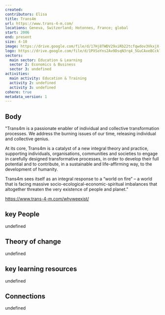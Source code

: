 ```yaml
---
created:
contributors: Elisa
title: Trans4m
url: https://www.trans-4-m.com/
locations: Geneva, Switzerland; Hotonnes, France; global
start: 2006
end: present
size: 4-10
image: https://drive.google.com/file/d/17Hj8TWDV29xiRb22tcfqwdov3VkxjX-z/view?usp=drive_link
logo: https://drive.google.com/file/d/1PXSoYns2Av9DsqN3rq4_5GuCAxeBCckl/view?usp=drive_link
sectors:
  main sector: Education & Learning
  sector 2: Economics & Business
  sector 3: undefined
activities: 
  main activity: Education & Training
  activity 2: undefined
  activity 3: undefined
cohere: true
metadata_version: 1
---
```



## Body

"Trans4m is a passionate enabler of individual and collective transformation processes. We address the burning issues of our time, releasing individual and collective genius. 

At its core, Trans4m is a catalyst of a new integral theory and practice, supporting individuals, organisations, communities and societies to engage in carefully designed transformative processes, in order to develop their full potential and to contribute, in a sustainable and life-affirming way, to the development of humanity.

Trans4m sees itself as an integral response to a “world on fire” – a world that is facing massive socio-ecological-economic-spiritual imbalances that altogether threaten the very existence of people and planet."

https://www.trans-4-m.com/whyweexist/

## key People

undefined

## Theory of change

undefined

## key learning resources

undefined

## Connections

undefined

